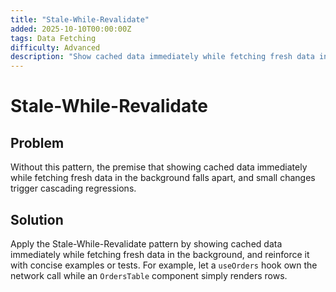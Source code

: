 ```yaml
---
title: "Stale-While-Revalidate"
added: 2025-10-10T00:00:00Z
tags: Data Fetching
difficulty: Advanced
description: "Show cached data immediately while fetching fresh data in the background."
---
```

# Stale-While-Revalidate

## Problem

Without this pattern, the premise that showing cached data immediately while fetching fresh data in the background falls apart, and small changes trigger cascading regressions.

## Solution

Apply the Stale-While-Revalidate pattern by showing cached data immediately while fetching fresh data in the background, and reinforce it with concise examples or tests. For example, let a `useOrders` hook own the network call while an `OrdersTable` component simply renders rows.

